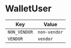 # WalletUser

| Key | Value |
|-----|--------|
| `NON_VENDOR` | `non-vendor` |
| `VENDOR` | `vendor` |
